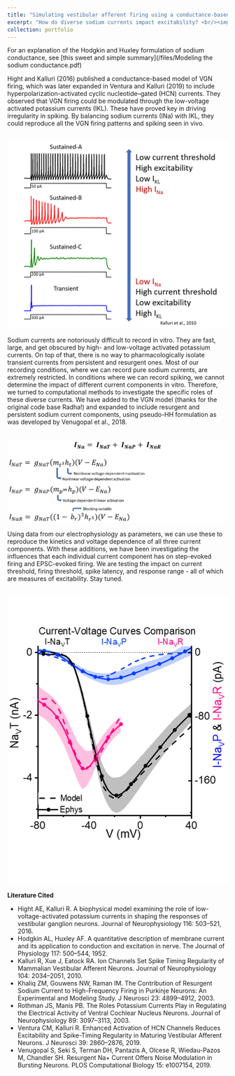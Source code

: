 ```yaml
---
title: "Simulating vestibular afferent firing using a conductance-based model"
excerpt: "How do diverse sodium currents impact excitability? <br/><img src='/images/HHmodel.png'>"
collection: portfolio
---
```


For an explanation of the Hodgkin and Huxley formulation of sodium conductance, see [this sweet and simple summary](/files/Modeling the sodium conductance.pdf)

Hight and Kalluri (2016) published a conductance-based model of VGN firing, which was later expanded in Ventura and Kalluri (2019) to include hyperpolarization-activated cyclic nucleotide–gated (HCN) currents. They observed that VGN firing could be modulated through the low-voltage activated potassium currents (IKL). These have proved key in driving irregularity in spiking. By balancing sodium currents (INa) with IKL, they could reproduce all the VGN firing patterns and spiking seen in vivo.

<br/><img src='/images/Model spiking.png'>

Sodium currents are notoriously difficult to record in vitro. They are fast, large, and get obscured by high- and low-voltage activated potassium currents. On top of that, there is no way to pharmacologically isolate transient currents from persistent and resurgent ones. Most of our recording conditions, where we can record pure sodium currents, are extremely restricted. In conditions where we can record spiking, we cannot determine the impact of different current components in vitro. Therefore, we turned to computational methods to investigate the specific roles of these diverse currents. We have added to the VGN model (thanks for the original code base Radha!) and expanded to include resurgent and persistent sodium current components, using pseudo-HH formulation as was developed by Venugopal et al., 2018.

<br/><img src='/images/modelings eqs.png'><br/>

Using data from our electrophysiology as parameters, we can use these to reproduce the kinetics and voltage dependence of all three current components. With these additions, we have been investigating the influences that each individual current component has on step-evoked firing and EPSC-evoked firing. We are testing the impact on current threshold, firing threshold, spike latency, and response range - all of which are measures of excitability. Stay tuned. 

<br/><img src='/images/Manuscript_fig_1D.png'><br/>


****Literature Cited****

- Hight AE, Kalluri R. A biophysical model examining the role of low-voltage-activated potassium currents in shaping the responses of vestibular ganglion neurons. Journal of Neurophysiology 116: 503–521, 2016.
- Hodgkin AL, Huxley AF. A quantitative description of membrane current and its application to conduction and excitation in nerve. The Journal of Physiology 117: 500–544, 1952.
- Kalluri R, Xue J, Eatock RA. Ion Channels Set Spike Timing Regularity of Mammalian Vestibular Afferent Neurons. Journal of Neurophysiology 104: 2034–2051, 2010.
- Khaliq ZM, Gouwens NW, Raman IM. The Contribution of Resurgent Sodium Current to High-Frequency Firing in Purkinje Neurons: An Experimental and Modeling Study. J Neurosci 23: 4899–4912, 2003.
- Rothman JS, Manis PB. The Roles Potassium Currents Play in Regulating the Electrical Activity of Ventral Cochlear Nucleus Neurons. Journal of Neurophysiology 89: 3097–3113, 2003.
- Ventura CM, Kalluri R. Enhanced Activation of HCN Channels Reduces Excitability and Spike-Timing Regularity in Maturing Vestibular Afferent Neurons. J Neurosci 39: 2860–2876, 2019.
- Venugopal S, Seki S, Terman DH, Pantazis A, Olcese R, Wiedau-Pazos M, Chandler SH. Resurgent Na+ Current Offers Noise Modulation in Bursting Neurons. PLOS Computational Biology 15: e1007154, 2019.


